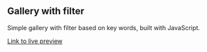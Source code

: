 ## Gallery with filter

Simple gallery with filter based on key words, built with JavaScript.

[Link to live preview]( https://markrau73.github.io/Gallery_JS/)
